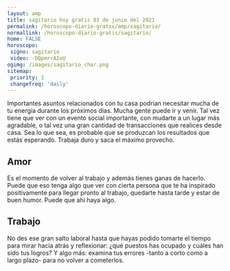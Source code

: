 ```yaml
---
layout: amp
title: sagitario hoy gratis 03 de junio del 2021 
permalink: /horoscopo-diario-gratis/amp/sagitario/
normallink: /horoscopo-diario-gratis/sagitario/
home: FALSE
horoscopo:
 signo: sagitario
 video: -DQpmrrAIeU
ogimg: /images/sagitario_char.png
sitemap:
 priority: 1
 changefreq: 'daily'
---
```



Importantes asuntos relacionados con tu casa podrían necesitar mucha de tu energía durante los próximos días. Mucha gente puede ir y venir. Tal vez tiene que ver con un evento social importante, con mudarte a un lugar más agradable, o tal vez una gran cantidad de transacciones que realices desde casa. Sea lo que sea, es probable que se produzcan los resultados que estás esperando. Trabaja duro y saca el máximo provecho.

## Amor

Es el momento de volver al trabajo y además tienes ganas de hacerlo. Puede que eso tenga algo que ver con cierta persona que te ha inspirado positivamente para llegar pronto al trabajo, quedarte hasta tarde y estar de buen humor. Puede que ahí haya algo.

## Trabajo

No des ese gran salto laboral hasta que hayas podido tomarte el tiempo para mirar hacia atrás y reflexionar: ¿qué puestos has ocupado y cuáles han sido tus logros? Y algo más: examina tus errores -tanto a corto como a largo plazo- para no volver a cometerlos.